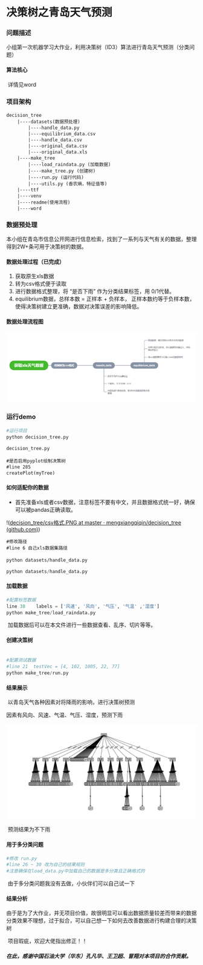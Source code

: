 

# 决策树之青岛天气预测



### 问题描述

​	小组第一次机器学习大作业，利用决策树（ID3）算法进行青岛天气预测（分类问题）



#### 算法核心

​	详情见word

### 项目架构

```
decision_tree
	|----datasets(数据预处理)
		|----handle_data.py
		|----equilibrium_data.csv
		|----handle_data.csv
		|----original_data.csv
		|----original_data.xls
	|----make_tree
		|----load_raindata.py (加载数据)
		|----make_tree.py (创建树)
		|----run.py (运行代码)
		|----utils.py (香农熵，特征值等)
	|----ttf
	|----venv
	|----readme(使用流程)
	|----word

```



### 数据预处理

​	本小组在青岛市信息公开网进行信息检索，找到了一系列与天气有关的数据，整理得到2W+条可用于决策树的数据。

#### 数据处理过程（已完成）

1. 获取原生xls数据
2. 转为csv格式便于读取
3. 进行数据格式整理，将 “是否下雨” 作为分类结果标签，用 0/1代替。
4. equilibrium数据，总样本数 = 正样本 + 负样本， 正样本数约等于负样本数， 使得决策树建立更准确，数据对决策误差的影响降低。



#### 数据处理流程图

![](charm\捕获.PNG)

### 运行demo

```python
#运行项目
python decision_tree.py
```

```
decision_tree.py

#是否启用pyplot绘制决策树
#line 285 
createPlot(myTree)
```



#### 如何适配你的数据

- 首先准备xls或者csv数据，注意标签不要有中文，并且数据格式统一好，确保可以被pandas正确读取。

!([decision_tree/csv格式.PNG at master · mengxiangqiqin/decision_tree (github.com)](https://github.com/mengxiangqiqin/decision_tree/blob/master/charm/csv格式.PNG))

```
#修改路径
#line 6 自己xls数据集路径

python datasets/handle_data.py
```

```python
python datasets/handle_data.py
```



#### 加载数据

```python
#配置标签数据
line 38    labels = ['风速', '风向', '气压', '气温' ,'湿度']
python make_tree/load_raindata.py
```

​	加载数据后可以在本文件进行一些数据查看、乱序、切片等等。



#### 创建决策树

```python

#配置测试数据
#line 21  testVec = [4, 102, 1005, 22, 77]
python make_tree/run.py
```



#### 结果展示

​	以青岛天气各种因素对将降雨的影响，进行决策树预测

因素有风向、风速、气温、气压、湿度，预测下雨

![](charm\decision_tree.png)

​	预测结果为不下雨



#### 用于多分类问题

```python
#修改 run.py
#line 26 ~ 30 改为自己的结果规则
#注意确保在load_data.py中加载自己的数据是多分类且正确格式的
```

​	由于多分类问题我没有去做，小伙伴们可以自己试一下



#### 结果分析

​	由于是为了大作业，并无项目价值，故很明显可以看出数据质量较差而带来的数据分类效果不理想，过于拟合，可以自己想一下如何去改善数据进行构建合理的决策树

​	项目瑕疵，欢迎大佬指出修正！！

##### 在此，感谢中国石油大学（华东）孔凡华、王卫超、冒翔对本项目的合作贡献。